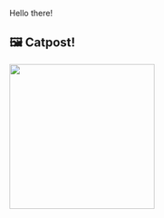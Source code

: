 Hello there!



## 🖼️ Catpost!

<sub>
    <img src="https://cdn2.thecatapi.com/images/L-eFKDWlu.jpg" height="256">
</sub>


